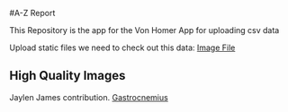 #A-Z Report  

This Repository is the app for the Von Homer App for uploading csv data


Upload static files we need to check out this data: 
[Image File]('https://www.caktusgroup.com/blog/2014/11/10/Using-Amazon-S3-to-store-your-Django-sites-static-and-media-files/')

## High Quality Images
Jaylen James contribution.
[Gastrocnemius]('https://www.docpods.com/Default.aspx?PageID=2526802&A=SearchResult&SearchID=9786305&ObjectID=2526802&ObjectType=1')

